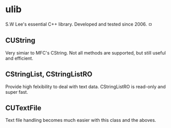 ulib
====

S.W Lee's essential C++ library.  Developed and tested since 2006. ㅁ

CUString
----
Very simiar to MFC's CString. Not all methods are supported, but still useful and efficient.


CStringList, CStringListRO
----
Provide high felxibility to deal with text data. CStringListRO is read-only and super fast.


CUTextFile
----
Text file handling becomes much easier with this class and the aboves.


